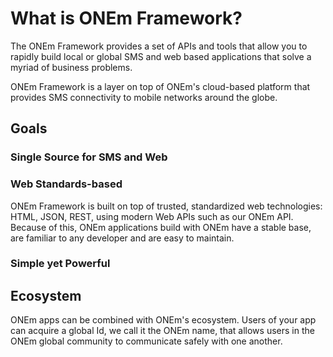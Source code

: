 # What is ONEm Framework?

The ONEm Framework provides a set of APIs and tools that allow you to rapidly build local or global SMS and web based applications that solve a myriad of business problems.

ONEm Framework is a layer on top of ONEm's cloud-based platform that provides SMS connectivity to mobile networks around the globe.

## Goals

### Single Source for SMS and Web

### Web Standards-based

ONEm Framework is built on top of trusted, standardized web technologies: HTML, JSON, REST, using modern Web APIs such as our ONEm API. Because of this, ONEm applications build with ONEm have a stable base, are familiar to any developer and are easy to maintain.

### Simple yet Powerful

## Ecosystem

ONEm apps can be combined with ONEm's ecosystem.  Users of your app can acquire a global Id, we call it the ONEm name, that allows users in the ONEm global community to communicate safely with one another.

